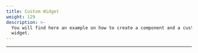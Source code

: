 ```yaml
---
title: Custom Widget
weight: 129
description: >-
  You will find here an example on how to create a component and a customized
  widget.
---
```


---